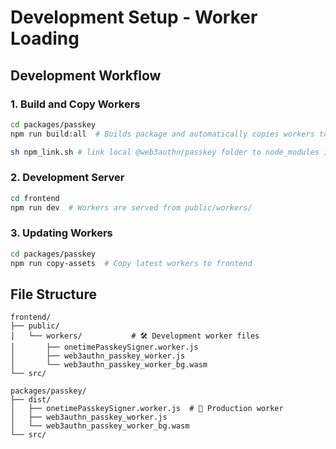 # Development Setup - Worker Loading


## Development Workflow

### 1. Build and Copy Workers
```bash
cd packages/passkey
npm run build:all  # Builds package and automatically copies workers to frontend

sh npm_link.sh # link local @web3authn/passkey folder to node_modules in developing locally
```

### 2. Development Server
```bash
cd frontend
npm run dev  # Workers are served from public/workers/
```

### 3. Updating Workers
```bash
cd packages/passkey
npm run copy-assets  # Copy latest workers to frontend
```

## File Structure

```
frontend/
├── public/
│   └── workers/           # 🛠️ Development worker files
│       ├── onetimePasskeySigner.worker.js
│       ├── web3authn_passkey_worker.js
│       └── web3authn_passkey_worker_bg.wasm
└── src/

packages/passkey/
├── dist/
│   ├── onetimePasskeySigner.worker.js  # 🚀 Production worker
│   ├── web3authn_passkey_worker.js
│   └── web3authn_passkey_worker_bg.wasm
└── src/
```
